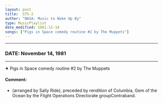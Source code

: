 ```yaml
---
layout: post
title:  STS-2
author: "NASA: Music to Wake Up By"
type: MusicPlaylist
date_modified: 1981-11-14
songs: ["Pigs in Space comedy routine #2 by The Muppets"]
---
```


----
### DATE: November 14, 1981
----
✷ Pigs in Space comedy routine #2 by The Muppets

#### Comment:
* (arranged by Sally Ride), preceded by rendition of Columbia, Gem of the Ocean by the Flight Operations Directorate groupContraband.



<br/>
<center>
	<a target="_blank"
	   href="https://twitter.com/intent/tweet?hashtags=Space,NASA,Playlist,NASAWakeupCalls,SpaceProgram&text={{ page.author}}, '{{ page.songs.first }}' {{ page.title }}, {{ page.date | date: '%B %d, %Y' }}. {{ site.url }}{{ page.url }} @nasawakeupcalls">
	   <i class="fab fa-twitter" alt="Tweet this page" style="font-size: 1.3em;"></i>
	</a>
	&nbsp; 	<i class="fas fa-user-astronaut" style="font-size: 1.5em;"></i> &nbsp;
    <a type="amzn" search="'Pigs in Space comedy routine #2 by The Muppets'" category="popular music">
        <i class="fab fa-amazon" style="font-size: 1.3em;"></i>
    </a>
</center>
